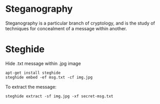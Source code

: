 Steganography
======
Steganography is a particular branch of cryptology, and is the study of techniques for concealment of a message within another.

Steghide
======
Hide .txt message within .jpg image
```
apt-get install steghide
steghide embed -ef msg.txt -cf img.jpg
```

To extract the message:
```
steghide extract -sf img.jpg -xf secret-msg.txt
```